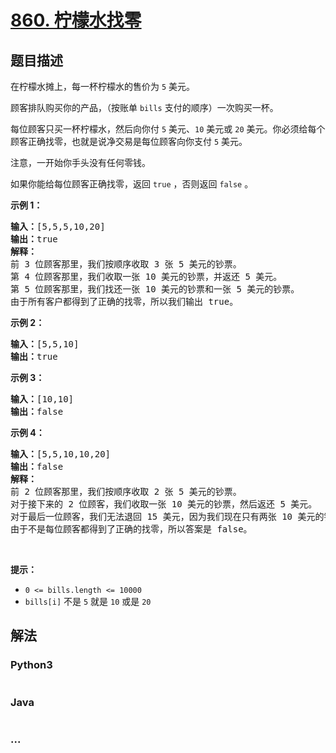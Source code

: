 # [860. 柠檬水找零](https://leetcode-cn.com/problems/lemonade-change)



## 题目描述

<!-- 这里写题目描述 -->

<p>在柠檬水摊上，每一杯柠檬水的售价为&nbsp;<code>5</code>&nbsp;美元。</p>

<p>顾客排队购买你的产品，（按账单 <code>bills</code> 支付的顺序）一次购买一杯。</p>

<p>每位顾客只买一杯柠檬水，然后向你付 <code>5</code> 美元、<code>10</code> 美元或 <code>20</code> 美元。你必须给每个顾客正确找零，也就是说净交易是每位顾客向你支付 <code>5</code> 美元。</p>

<p>注意，一开始你手头没有任何零钱。</p>

<p>如果你能给每位顾客正确找零，返回&nbsp;<code>true</code>&nbsp;，否则返回 <code>false</code>&nbsp;。</p>

<p><strong>示例 1：</strong></p>

<pre><strong>输入：</strong>[5,5,5,10,20]
<strong>输出：</strong>true
<strong>解释：
</strong>前 3 位顾客那里，我们按顺序收取 3 张 5 美元的钞票。
第 4 位顾客那里，我们收取一张 10 美元的钞票，并返还 5 美元。
第 5 位顾客那里，我们找还一张 10 美元的钞票和一张 5 美元的钞票。
由于所有客户都得到了正确的找零，所以我们输出 true。
</pre>

<p><strong>示例 2：</strong></p>

<pre><strong>输入：</strong>[5,5,10]
<strong>输出：</strong>true
</pre>

<p><strong>示例 3：</strong></p>

<pre><strong>输入：</strong>[10,10]
<strong>输出：</strong>false
</pre>

<p><strong>示例 4：</strong></p>

<pre><strong>输入：</strong>[5,5,10,10,20]
<strong>输出：</strong>false
<strong>解释：</strong>
前 2 位顾客那里，我们按顺序收取 2 张 5 美元的钞票。
对于接下来的 2 位顾客，我们收取一张 10 美元的钞票，然后返还 5 美元。
对于最后一位顾客，我们无法退回 15 美元，因为我们现在只有两张 10 美元的钞票。
由于不是每位顾客都得到了正确的找零，所以答案是 false。
</pre>

<p>&nbsp;</p>

<p><strong>提示：</strong></p>

<ul>
	<li><code>0 &lt;= bills.length &lt;= 10000</code></li>
	<li><code>bills[i]</code>&nbsp;不是&nbsp;<code>5</code>&nbsp;就是&nbsp;<code>10</code>&nbsp;或是&nbsp;<code>20</code>&nbsp;</li>
</ul>


## 解法

<!-- 这里可写通用的实现逻辑 -->

<!-- tabs:start -->

### **Python3**

<!-- 这里可写当前语言的特殊实现逻辑 -->

```python

```

### **Java**

<!-- 这里可写当前语言的特殊实现逻辑 -->

```java

```

### **...**

```

```

<!-- tabs:end -->
